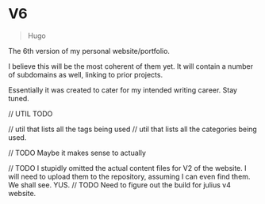 # V6

> Hugo

The 6th version of my personal website/portfolio.

I believe this will be the most coherent of them yet. It will contain a number of subdomains as well, linking to prior projects.

Essentially it was created to cater for my intended writing career. Stay tuned.




// UTIL TODO

// util that lists all the tags being used
// util that lists all the categories being used.


// TODO Maybe it makes sense to actually

// TODO I stupidly omitted the actual content files for V2 of the website. I will need to upload them to the repository, assuming I can even find them. We shall see. YUS.
// TODO Need to figure out the build for julius v4 website.